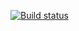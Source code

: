 [![Build status](https://ci.appveyor.com/api/projects/status/ap15bdhs4v8he5d6?svg=true)](https://ci.appveyor.com/project/Vasilyev-Anton/ws-frontend)
